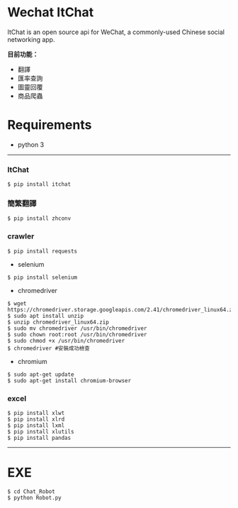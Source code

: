 # Wechat ItChat
ItChat is an open source api for WeChat, a commonly-used Chinese social networking app.

**目前功能：**
- 翻譯
- 匯率查詢
- 圖靈回覆
- 商品爬蟲

# Requirements
* python 3

***

### ItChat
```
$ pip install itchat
```

### 簡繁翻譯

```
$ pip install zhconv
```

### crawler

```
$ pip install requests
```

- selenium

```
$ pip install selenium
```

- chromedriver

```
$ wget https://chromedriver.storage.googleapis.com/2.41/chromedriver_linux64.zip
$ sudo apt install unzip
$ unzip chromedriver_linux64.zip
$ sudo mv chromedriver /usr/bin/chromedriver
$ sudo chown root:root /usr/bin/chromedriver
$ sudo chmod +x /usr/bin/chromedriver
$ chromedriver #安裝成功檢查
```

- chromium

```
$ sudo apt-get update
$ sudo apt-get install chromium-browser
```



### excel

```
$ pip install xlwt
$ pip install xlrd
$ pip install lxml
$ pip install xlutils
$ pip install pandas
```

***

# EXE

```
$ cd Chat_Robot
$ python Robot.py
```